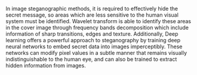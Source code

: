 In image steganographic methods, it is required to effectively hide the secret message, so areas which are less sensitive to the human visual system must be identified. Wavelet transform is able to identify these areas in the cover image through frequency bands decomposition which include information of sharp transitions, edges and texture. Additionally, Deep learning offers a powerful approach to steganography by training deep neural networks to embed secret data into images imperceptibly. These networks can modify pixel values in a subtle manner that remains visually indistinguishable to the human eye, and can also be trained to extract hidden information from images.
